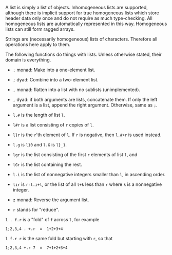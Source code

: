 A list is simply a list of objects. Inhomogeneous lists are supported,
although there is implicit support for true homogeneous lists which store
header data only once and do not require as much type-checking.
All homogeneous lists are automatically represented in this way.
Homogeneous lists can still form ragged arrays.

Strings are (necessarily homogeneous) lists of characters.
Therefore all operations here apply to them.

The following functions do things with lists. Unless otherwise stated,
their domain is everything.

* `;` monad: Make into a one-element list.
* `;` dyad: Combine into a two-element list.

* `,` monad: flatten into a list with no sublists (unimplemented).
* `,` dyad: if both arguments are lists, concatenate them. If only the
  left argument is a list, append the right argument. Otherwise, same as
  `;`.

* `l.#` is the length of list `l`.
* `l#r` is a list consisting of `r` copies of `l`.

* `l}r` is the `r`'th element of `l`. If `r` is negative, then `l.#+r` is
  used instead.
* `l.g` is `l}0` and `l.G` is `l}_1`.
* `lgr` is the list consisting of the first `r` elements of list `l`, and
* `lGr` is the list containing the rest.

* `l.i` is the list of nonnegative integers smaller than `l`, in
  ascending order.
* `lir` is `r-l.i+l`, or the list of all `l+k` less than `r` where
  `k` is a nonnegative integer.

* `z` monad: Reverse the argument list.

* `r` stands for "reduce".

`l . f.r` is a "fold" of `f` across `l`, for example
```
1;2,3,4 . +.r  =  1+2+3+4
```
`l f.r r` is the same fold but starting with `r`, so that
```
1;2,3,4 +.r 7  =  7+1+2+3+4
```
